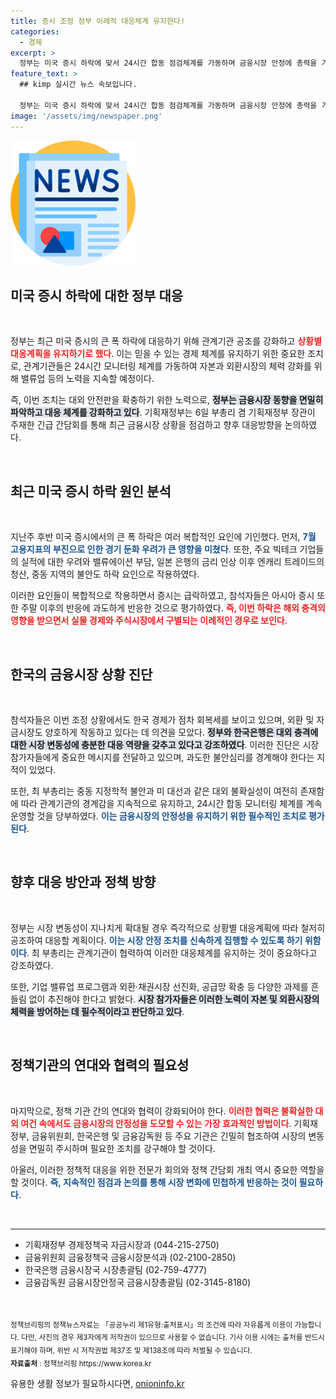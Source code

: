 ```yaml
---
title: 증시 조정 정부 이례적 대응체계 유지한다!
categories:
  - 경제
excerpt: >
  정부는 미국 증시 하락에 맞서 24시간 합동 점검체계를 가동하며 금융시장 안정에 총력을 기울이고 있습니다. 전문가들은 한국 증시 과잉 반응 우려와 함께 향후 정책 대응 방향을 논의했으며, 시장 안정성을 유지하기 위한 체계적 노력이 필요하다고 강조했습니다.
feature_text: >
  ## kimp 실시간 뉴스 속보입니다.

  정부는 미국 증시 하락에 맞서 24시간 합동 점검체계를 가동하며 금융시장 안정에 총력을 기울이고 있습니다. 전문가들은 한국 증시 과잉 반응 우려와 함께 향후 정책 대응 방향을 논의했으며, 시장 안정성을 유지하기 위한 체계적 노력이 필요하다고 강조했습니다.
image: '/assets/img/newspaper.png'
---
```


<p><img src="/assets/img/newspaper.png" alt="kimplant 속보" /></p>

<h2 data-ke-size="size26">미국 증시 하락에 대한 정부 대응</h2>

<p data-ke-size="size16">&nbsp;</p>

<p>정부는 최근 미국 증시의 큰 폭 하락에 대응하기 위해 관계기관 공조를 강화하고 <b><span style="color: #ee2323;">상황별 대응계획을 유지하기로 했다</span></b>. 이는 믿을 수 있는 경제 체계를 유지하기 위한 중요한 조치로, 관계기관들은 24시간 모니터링 체계를 가동하여 자본과 외환시장의 체력 강화를 위해 밸류업 등의 노력을 지속할 예정이다. </p>

<p>즉, 이번 조치는 대외 안전판을 확충하기 위한 노력으로, <b><span style="background-color: #21538527;">정부는 금융시장 동향을 면밀히 파악하고 대응 체계를 강화하고 있다</span></b>. 기획재정부는 6일 부총리 겸 기획재정부 장관이 주재한 긴급 간담회를 통해 최근 금융시장 상황을 점검하고 향후 대응방향을 논의하였다.</p>

<p data-ke-size="size16">&nbsp;</p>

<h2 data-ke-size="size26">최근 미국 증시 하락 원인 분석</h2>

<p data-ke-size="size16">&nbsp;</p>

<p>지난주 후반 미국 증시에서의 큰 폭 하락은 여러 복합적인 요인에 기인했다. 먼저, <b><span style="color: #1a5490;">7월 고용지표의 부진으로 인한 경기 둔화 우려가 큰 영향을 미쳤다</span></b>. 또한, 주요 빅테크 기업들의 실적에 대한 우려와 밸류에이션 부담, 일본 은행의 금리 인상 이후 엔캐리 트레이드의 청산, 중동 지역의 불안도 하락 요인으로 작용하였다. </p>

<p>이러한 요인들이 복합적으로 작용하면서 증시는 급락하였고, 참석자들은 아시아 증시 또한 주말 이후의 반응에 과도하게 반응한 것으로 평가하였다. <b><span style="color: #ee2323;">즉, 이번 하락은 해외 충격의 영향을 받으면서 실물 경제와 주식시장에서 구별되는 이례적인 경우로 보인다</span></b>.</p>

<p data-ke-size="size16">&nbsp;</p>

<h2 data-ke-size="size26">한국의 금융시장 상황 진단</h2>

<p data-ke-size="size16">&nbsp;</p>

<p>참석자들은 이번 조정 상황에서도 한국 경제가 점차 회복세를 보이고 있으며, 외환 및 자금시장도 양호하게 작동하고 있다는 데 의견을 모았다. <b><span style="background-color: #21538527;">정부와 한국은행은 대외 충격에 대한 시장 변동성에 충분한 대응 역량을 갖추고 있다고 강조하였다</span></b>. 이러한 진단은 시장 참가자들에게 중요한 메시지를 전달하고 있으며, 과도한 불안심리를 경계해야 한다는 지적이 있었다.</p>

<p>또한, 최 부총리는 중동 지정학적 불안과 미 대선과 같은 대외 불확실성이 여전히 존재함에 따라 관계기관의 경계감을 지속적으로 유지하고, 24시간 합동 모니터링 체계를 계속 운영할 것을 당부하였다. <b><span style="color: #1a5490;">이는 금융시장의 안정성을 유지하기 위한 필수적인 조치로 평가된다</span></b>.</p>

<p data-ke-size="size16">&nbsp;</p>

<h2 data-ke-size="size26">향후 대응 방안과 정책 방향</h2>

<p data-ke-size="size16">&nbsp;</p>

<p>정부는 시장 변동성이 지나치게 확대될 경우 즉각적으로 상황별 대응계획에 따라 철저히 공조하여 대응할 계획이다. <b><span style="color: #1a5490;">이는 시장 안정 조치를 신속하게 집행할 수 있도록 하기 위함이다</span></b>. 최 부총리는 관계기관이 협력하여 이러한 대응체계를 유지하는 것이 중요하다고 강조하였다.</p>

<p>또한, 기업 밸류업 프로그램과 외환·채권시장 선진화, 공급망 확충 등 다양한 과제를 흔들림 없이 추진해야 한다고 밝혔다. <b><span style="background-color: #21538527;">시장 참가자들은 이러한 노력이 자본 및 외환시장의 체력을 방어하는 데 필수적이라고 판단하고 있다</span></b>.</p>

<p data-ke-size="size16">&nbsp;</p>

<h2 data-ke-size="size26">정책기관의 연대와 협력의 필요성</h2>

<p data-ke-size="size16">&nbsp;</p>

<p>마지막으로, 정책 기관 간의 연대와 협력이 강화되어야 한다. <b><span style="color: #ee2323;">이러한 협력은 불확실한 대외 여건 속에서도 금융시장의 안정성을 도모할 수 있는 가장 효과적인 방법이다</span></b>. 기획재정부, 금융위원회, 한국은행 및 금융감독원 등 주요 기관은 긴밀히 협조하여 시장의 변동성을 면밀히 주시하며 필요한 조치를 강구해야 할 것이다.</p>

<p>아울러, 이러한 정책적 대응을 위한 전문가 회의와 정책 간담회 개최 역시 중요한 역할을 할 것이다. <b><span style="color: #1a5490;">즉, 지속적인 점검과 논의를 통해 시장 변화에 민첩하게 반응하는 것이 필요하다</span></b>.</p>

<p data-ke-size="size16">&nbsp;</p>

<hr>

<ul>
<li>기획재정부 경제정책국 자금시장과 (044-215-2750)</li>
<li>금융위원회 금융정책국 금융시장분석과 (02-2100-2850)</li>
<li>한국은행 금융시장국 시장총괄팀 (02-759-4777)</li>
<li>금융감독원 금융시장안정국 금융시장총괄팀 (02-3145-8180)</li>
</ul>

<p data-ke-size="size16">&nbsp;</p>

<p><sub>정책브리핑의 정책뉴스자료는 「공공누리 제1유형:출처표시」의 조건에 따라 자유롭게 이용이 가능합니다. 다만, 사진의 경우 제3자에게 저작권이 있으므로 사용할 수 없습니다. 기사 이용 시에는 출처를 반드시 표기해야 하며, 위반 시 저작권법 제37조 및 제138조에 따라 처벌될 수 있습니다. <br> <b>자료출처</b> : 정책브리핑 https://www.korea.kr</sub></p>
유용한 생활 정보가 필요하시다면, <a href="https://onioninfo.kr" rel="dofollow">onioninfo.kr</a>


